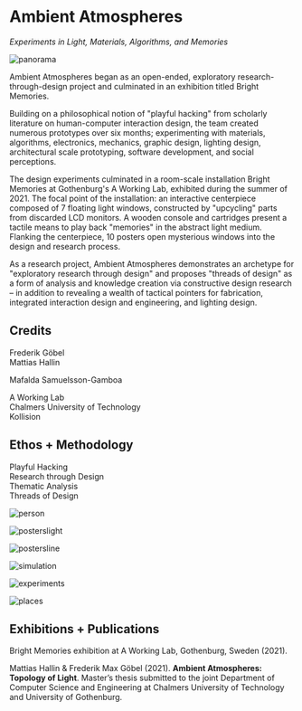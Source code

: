 # **Ambient Atmospheres**

*Experiments in Light, Materials, Algorithms, and Memories*

![panorama](https://user-images.githubusercontent.com/1661078/136187547-0304da60-47a8-4f7e-83c9-e8612cbb82f6.png)

Ambient Atmospheres began as an open-ended, exploratory research-through-design project and culminated in an exhibition titled Bright Memories.

Building on a philosophical notion of "playful hacking" from scholarly literature on human-computer interaction design, the team created numerous prototypes over six months; experimenting with materials, algorithms, electronics, mechanics, graphic design, lighting design, architectural scale prototyping, software development, and social perceptions.

The design experiments culminated in a room-scale installation Bright Memories at Gothenburg's A Working Lab, exhibited during the summer of 2021. The focal point of the installation: an interactive centerpiece composed of 7 floating light windows, constructed by "upcycling" parts from discarded LCD monitors. A wooden console and cartridges present a tactile means to play back "memories" in the abstract light medium. Flanking the centerpiece, 10 posters open mysterious windows into the design and research process.

As a research project, Ambient Atmospheres demonstrates an archetype for "exploratory research through design" and proposes "threads of design" as a form of analysis and knowledge creation via constructive design research – in addition to revealing a wealth of tactical pointers for fabrication, integrated interaction design and engineering, and lighting design.

## **Credits**

Frederik Göbel  
Mattias Hallin  

Mafalda Samuelsson-Gamboa

A Working Lab  
Chalmers University of Technology  
Kollision  

## **Ethos** + **Methodology**

Playful Hacking  
Research through Design    
Thematic Analysis  
Threads of Design

![person](https://user-images.githubusercontent.com/1661078/136030946-a54acaf8-7f6a-4306-bbc2-b1d43f3477eb.png)

![posterslight](https://user-images.githubusercontent.com/1661078/136188515-7f7870c0-d55f-439f-9964-facddce66343.png)

![postersline](https://user-images.githubusercontent.com/1661078/136188551-54bac741-ecb3-4f2b-8e6c-af539f930a73.png)

![simulation](https://user-images.githubusercontent.com/1661078/136190267-b1db40c1-2635-43a7-9a19-ceeb84e17197.png)

![experiments](https://user-images.githubusercontent.com/1661078/136194668-69e760b3-8f46-4ce6-b12b-caa0695b080d.png)

![places](https://user-images.githubusercontent.com/1661078/136194204-8925ac3f-6c1d-4f7b-af19-46e69ec7b2ad.png)

## **Exhibitions** + **Publications**

Bright Memories exhibition at A Working Lab, Gothenburg, Sweden (2021).

Mattias Hallin & Frederik Max Göbel (2021). **Ambient Atmospheres: Topology of Light**. Master’s thesis submitted to the joint Department of Computer Science and Engineering at Chalmers University of Technology and University of Gothenburg.

